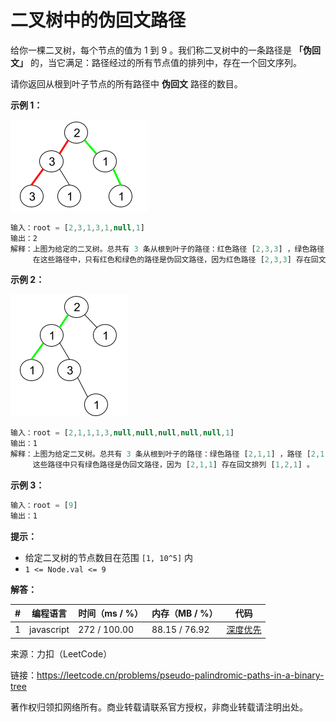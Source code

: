 # 二叉树中的伪回文路径

给你一棵二叉树，每个节点的值为 1 到 9 。我们称二叉树中的一条路径是 **「伪回文」** 的，当它满足：路径经过的所有节点值的排列中，存在一个回文序列。

请你返回从根到叶子节点的所有路径中 **伪回文** 路径的数目。

**示例 1：**

![示例1](./eg1.png)

``` javascript
输入：root = [2,3,1,3,1,null,1]
输出：2
解释：上图为给定的二叉树。总共有 3 条从根到叶子的路径：红色路径 [2,3,3] ，绿色路径 [2,1,1] 和路径 [2,3,1] 。
     在这些路径中，只有红色和绿色的路径是伪回文路径，因为红色路径 [2,3,3] 存在回文排列 [3,2,3] ，绿色路径 [2,1,1] 存在回文排列 [1,2,1] 。
```

**示例 2：**

![示例2](./eg2.png)

``` javascript
输入：root = [2,1,1,1,3,null,null,null,null,null,1]
输出：1
解释：上图为给定二叉树。总共有 3 条从根到叶子的路径：绿色路径 [2,1,1] ，路径 [2,1,3,1] 和路径 [2,1] 。
     这些路径中只有绿色路径是伪回文路径，因为 [2,1,1] 存在回文排列 [1,2,1] 。
```

**示例 3：**

``` javascript
输入：root = [9]
输出：1
```

**提示：**

- 给定二叉树的节点数目在范围 `[1, 10^5]` 内
- `1 <= Node.val <= 9`

**解答：**

**#**|**编程语言**|**时间（ms / %）**|**内存（MB / %）**|**代码**
--|--|--|--|--
1|javascript|272 / 100.00|88.15 / 76.92|[深度优先](./javascript/ac_v1.js)

来源：力扣（LeetCode）

链接：https://leetcode.cn/problems/pseudo-palindromic-paths-in-a-binary-tree

著作权归领扣网络所有。商业转载请联系官方授权，非商业转载请注明出处。
